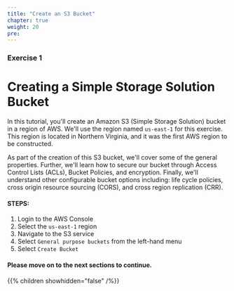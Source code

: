 ```yaml
---
title: "Create an S3 Bucket"
chapter: true
weight: 20
pre:
---
```


### Exercise 1

# Creating a Simple Storage Solution Bucket

In this tutorial, you'll create an Amazon S3 (Simple Storage Solution) bucket in a region of AWS.
We'll use the region named `us-east-1`  for this exercise.  This region is located in Northern Virginia, and it was
the first AWS region to be constructed. 

As part of the creation of this S3 bucket, we'll cover some of the general properties. Further, we'll learn how to secure our bucket
through Access Control Lists (ACLs), Bucket Policies, and encryption.  Finally, we'll understand other configurable bucket options including:  life cycle policies, cross origin resource sourcing (CORS), and cross region replication (CRR).


#### STEPS:
1. Login to the AWS Console
2. Select the `us-east-1` region
3. Navigate to the S3 service
4. Select `General purpose buckets` from the left-hand menu
5. Select `Create Bucket`

#### Please move on to the next sections to continue.

{{% children showhidden="false" /%}}

